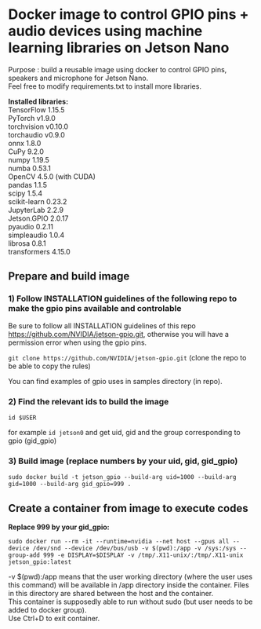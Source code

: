 # Docker image to control GPIO pins + audio devices using machine learning libraries on Jetson Nano
Purpose : build a reusable image using docker to control GPIO pins, speakers and microphone for Jetson Nano.\
Feel free to modify requirements.txt to install more libraries.

**Installed libraries:**\
TensorFlow 1.15.5 \
PyTorch v1.9.0 \
torchvision v0.10.0\
torchaudio v0.9.0 \
onnx 1.8.0 \
CuPy 9.2.0\
numpy 1.19.5\
numba 0.53.1\
OpenCV 4.5.0 (with CUDA)\
pandas 1.1.5\
scipy 1.5.4\
scikit-learn 0.23.2\
JupyterLab 2.2.9\
Jetson.GPIO 2.0.17\
pyaudio 0.2.11\
simpleaudio 1.0.4\
librosa 0.8.1\
transformers 4.15.0

## Prepare and build image
### 1) Follow INSTALLATION guidelines of the following repo to make the gpio pins available and controlable

Be sure to follow all INSTALLATION guidelines of this repo https://github.com/NVIDIA/jetson-gpio.git, otherwise you will have a permission error when using the gpio pins.

`git clone https://github.com/NVIDIA/jetson-gpio.git` (clone the repo to be able to copy the rules)

You can find examples of gpio uses in samples directory (in repo).

### 2) Find the relevant ids to build the image

`id $USER`

for example `id jetson0` and get uid, gid and the group corresponding to gpio (gid_gpio)

### 3) Build image (replace numbers by your uid, gid, gid_gpio)

`sudo docker build -t jetson_gpio --build-arg uid=1000 --build-arg gid=1000 --build-arg gid_gpio=999 .`

## Create a container from image to execute codes
**Replace 999 by your gid_gpio:**

`sudo docker run --rm -it --runtime=nvidia --net host --gpus all --device /dev/snd --device /dev/bus/usb -v $(pwd):/app -v /sys:/sys --group-add 999 -e DISPLAY=$DISPLAY -v /tmp/.X11-unix/:/tmp/.X11-unix jetson_gpio:latest`

-v $(pwd):/app means that the user working directory (where the user uses this command) will be available in /app directory inside the container. Files in this directory are shared between the host and the container.\
This container is supposedly able to run without sudo (but user needs to be added to docker group).\
Use Ctrl+D to exit container.
